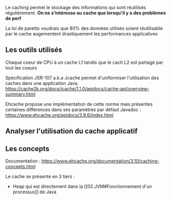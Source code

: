 Le caching permet le stockage des informations qui sont réutilisés régulièrement.
**On ne s’intéresse au cache que lorsqu'il y a des problèmes de perf**

La loi de paretto voudrais que 80% des données utilisés soient  réutilisable par le cache augementent drastiquement les performances applicatives 

## Les outils utilisés

Chaque coeur de CPU à un cache L1 tandis que le cach L2 est partagé par tout les coeurs

Spécification JSR-107 a.k.a Jcache permet d'uniformiser l'utilisation des caches dans une application Java. 
https://cache2k.org/docs/jcache/1.1.0/apidocs/cache-api/overview-summary.html

Ehcache propose une implémentation de cette norme mais présentes certaines différences dans ses paramètres par défaut 
Javadoc : https://www.ehcache.org/apidocs/3.9.6/index.html

## Analyser l'utilisation du cache applicatif



## Les concepts
Documentation :
https://www.ehcache.org/documentation/3.10/caching-concepts.html


Le cache se présente en 3 tiers : 
- Heap qui est directement dans la [[02.JVM#Fonctionnement d'un processus]]  de Java 
